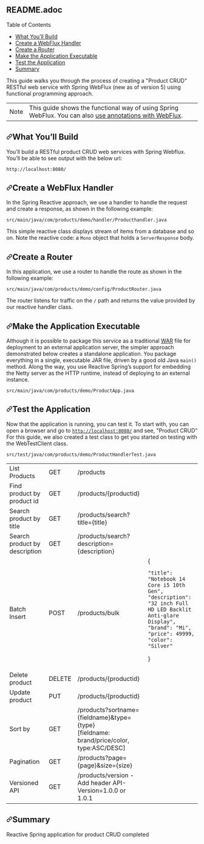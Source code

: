 <div id="readme" class="Box adoc js-code-block-container Box--responsive">
    <div class="Box-header d-flex flex-items-center flex-justify-between bg-white border-bottom-0">
      <h2 class="Box-title pr-3">
        README.adoc
      </h2>
    </div>
      <div class="Box-body px-5 pb-5">
        <article class="markdown-body entry-content container-lg" itemprop="text"><div id="user-content-toc">
<div id="user-content-toctitle">Table of Contents</div>
<ul>
<li><a href="#what-youll-build">What You’ll Build</a></li>
<li><a href="#initial">Create a WebFlux Handler</a></li>
<li><a href="#create-a-router">Create a Router</a></li>
<li><a href="#make-the-application-executable">Make the Application Executable</a></li>
<li><a href="#test-the-application">Test the Application</a></li>
<li><a href="#summary">Summary</a></li>
</ul>
</div>
<div>
<p>This guide walks you through the process of creating a "Product CRUD" RESTful web
service with Spring WebFlux (new as of version 5) using functional programming approach.</p>
</div>
<div>
<table>
<tbody><tr>
<td>
<div>Note</div>
</td>
<td>
This guide shows the functional way of using Spring WebFlux. You can also
<a href="https://docs.spring.io/spring/docs/current/spring-framework-reference/web-reactive.html#webflux-controller" rel="nofollow">use annotations with WebFlux</a>.
</td>
</tr>
</tbody></table>
</div>
<div>
<h2 id="user-content-what-youll-build"><a id="user-content-what-youll-build" class="anchor" aria-hidden="true" href="#what-youll-build"><svg class="octicon octicon-link" viewBox="0 0 16 16" version="1.1" width="16" height="16" aria-hidden="true"><path fill-rule="evenodd" d="M7.775 3.275a.75.75 0 001.06 1.06l1.25-1.25a2 2 0 112.83 2.83l-2.5 2.5a2 2 0 01-2.83 0 .75.75 0 00-1.06 1.06 3.5 3.5 0 004.95 0l2.5-2.5a3.5 3.5 0 00-4.95-4.95l-1.25 1.25zm-4.69 9.64a2 2 0 010-2.83l2.5-2.5a2 2 0 012.83 0 .75.75 0 001.06-1.06 3.5 3.5 0 00-4.95 0l-2.5 2.5a3.5 3.5 0 004.95 4.95l1.25-1.25a.75.75 0 00-1.06-1.06l-1.25 1.25a2 2 0 01-2.83 0z"></path></svg></a>What You’ll Build</h2>
<div>
<div>
<p>You’ll build a RESTful product CRUD web services with Spring Webflux. You’ll be able to see output with the below url:</p>
</div>
<div>
<div>
<pre><code>http://localhost:8080/</code></pre>
</div>
</div>
</div>
</div>

<div>
<h2 id="user-content-initial"><a id="user-content-create-a-webflux-handler" class="anchor" aria-hidden="true" href="#create-a-webflux-handler"><svg class="octicon octicon-link" viewBox="0 0 16 16" version="1.1" width="16" height="16" aria-hidden="true"><path fill-rule="evenodd" d="M7.775 3.275a.75.75 0 001.06 1.06l1.25-1.25a2 2 0 112.83 2.83l-2.5 2.5a2 2 0 01-2.83 0 .75.75 0 00-1.06 1.06 3.5 3.5 0 004.95 0l2.5-2.5a3.5 3.5 0 00-4.95-4.95l-1.25 1.25zm-4.69 9.64a2 2 0 010-2.83l2.5-2.5a2 2 0 012.83 0 .75.75 0 001.06-1.06 3.5 3.5 0 00-4.95 0l-2.5 2.5a3.5 3.5 0 004.95 4.95l1.25-1.25a.75.75 0 00-1.06-1.06l-1.25 1.25a2 2 0 01-2.83 0z"></path></svg></a>Create a WebFlux Handler</h2>
<div>
<div>
<p>In the Spring Reactive approach, we use a handler to handle the request and create a
response, as shown in the following example:</p>
</div>
<div>
<p><code>src/main/java/com/products/demo/handler/Producthandler.java</code></p>
</div>
<div>
<div>
</div>
<div>
<p>This simple reactive class displays stream of items from a database and so on. Note the reactive code: a <code>Mono</code> object that holds
a <code>ServerResponse</code> body.</p>
</div>
</div>
</div>
<div>
<h2 id="user-content-create-a-router"><a id="user-content-create-a-router" class="anchor" aria-hidden="true" href="#create-a-router"><svg class="octicon octicon-link" viewBox="0 0 16 16" version="1.1" width="16" height="16" aria-hidden="true"><path fill-rule="evenodd" d="M7.775 3.275a.75.75 0 001.06 1.06l1.25-1.25a2 2 0 112.83 2.83l-2.5 2.5a2 2 0 01-2.83 0 .75.75 0 00-1.06 1.06 3.5 3.5 0 004.95 0l2.5-2.5a3.5 3.5 0 00-4.95-4.95l-1.25 1.25zm-4.69 9.64a2 2 0 010-2.83l2.5-2.5a2 2 0 012.83 0 .75.75 0 001.06-1.06 3.5 3.5 0 00-4.95 0l-2.5 2.5a3.5 3.5 0 004.95 4.95l1.25-1.25a.75.75 0 00-1.06-1.06l-1.25 1.25a2 2 0 01-2.83 0z"></path></svg></a>Create a Router</h2>
<div>
<div>
<p>In this application, we use a router to handle the route as
shown in the following example:</p>
</div>
<div>
<p><code>src/main/java/com/products/demo/config/ProductRouter.java</code></p>
</div>
<div>
<p>The router listens for traffic on the <code>/</code> path and returns the value provided by our
reactive handler class.</p>
</div>
</div>
</div>
<div>
<h2 id="user-content-make-the-application-executable"><a id="user-content-make-the-application-executable" class="anchor" aria-hidden="true" href="#make-the-application-executable"><svg class="octicon octicon-link" viewBox="0 0 16 16" version="1.1" width="16" height="16" aria-hidden="true"><path fill-rule="evenodd" d="M7.775 3.275a.75.75 0 001.06 1.06l1.25-1.25a2 2 0 112.83 2.83l-2.5 2.5a2 2 0 01-2.83 0 .75.75 0 00-1.06 1.06 3.5 3.5 0 004.95 0l2.5-2.5a3.5 3.5 0 00-4.95-4.95l-1.25 1.25zm-4.69 9.64a2 2 0 010-2.83l2.5-2.5a2 2 0 012.83 0 .75.75 0 001.06-1.06 3.5 3.5 0 00-4.95 0l-2.5 2.5a3.5 3.5 0 004.95 4.95l1.25-1.25a.75.75 0 00-1.06-1.06l-1.25 1.25a2 2 0 01-2.83 0z"></path></svg></a>Make the Application Executable</h2>
<div>
<div>
<p>Although it is possible to package this service as a traditional
<a href="/spring-guides/gs-reactive-rest-service/blob/master/understanding/WAR">WAR</a> file for deployment to an external application server,
the simpler approach demonstrated below creates a standalone application. You package
everything in a single, executable JAR file, driven by a good old Java <code>main()</code> method.
Along the way, you use Reactive Spring’s support for embedding the Netty server as the
HTTP runtime, instead of deploying to an external instance.</p>
</div>
<div>
<p><code>src/main/java/com/products/demo/ProductApp.java</code></p>
</div>
<div>
</div>
</div>
</div>
<div>
<h2 id="user-content-test-the-application"><a id="user-content-test-the-application" class="anchor" aria-hidden="true" href="#test-the-application"><svg class="octicon octicon-link" viewBox="0 0 16 16" version="1.1" width="16" height="16" aria-hidden="true"><path fill-rule="evenodd" d="M7.775 3.275a.75.75 0 001.06 1.06l1.25-1.25a2 2 0 112.83 2.83l-2.5 2.5a2 2 0 01-2.83 0 .75.75 0 00-1.06 1.06 3.5 3.5 0 004.95 0l2.5-2.5a3.5 3.5 0 00-4.95-4.95l-1.25 1.25zm-4.69 9.64a2 2 0 010-2.83l2.5-2.5a2 2 0 012.83 0 .75.75 0 001.06-1.06 3.5 3.5 0 00-4.95 0l-2.5 2.5a3.5 3.5 0 004.95 4.95l1.25-1.25a.75.75 0 00-1.06-1.06l-1.25 1.25a2 2 0 01-2.83 0z"></path></svg></a>Test the Application</h2>
<div>
<div>
<p>Now that the application is running, you can test it. To start with, you can open a
browser and go to <code><a href="http://localhost:8080/" rel="nofollow">http://localhost:8080/</a></code> and see, "Product CRUD" For this guide,
we also created a test class to get you started on testing with the WebTestClient class.</p>
</div>
<div>
<p><code>src/test/java/com/products/demo/ProductHandlerTest.java</code></p>
</div>
    <div>
    <table>
  <tr><td>List Products</td><td>	GET</td>	<td>/products</td></tr>
<tr><td>Find product by product id	</td><td>GET</td><td>	/products/{productid}</td></tr>
<tr><td>Search product by title</td><td>	GET</td><td>	/products/search?title={title}</td></tr>
<tr><td>Search product by description</td><td>	GET	</td><td>/products/search?description={description}</td></tr>
        <tr><td>Batch Insert</td><td>	POST</td><td>	/products/bulk</td><td>{
   
    "title": "Notebook 14 Core i5 10th Gen",
    "description": "32 inch Full HD LED Backlit Anti-glare Display",
    "brand": "Mi",
    "price": 49999,
    "color": "Silver"
    
}</td></tr>
<tr><td>Delete product</td><td>	DELETE</td><td>	/products/{productid}</td></tr>
<tr><td>Update product</td><td>	PUT</td><td>	/products/{productid}</td></tr>
<tr><td>Sort by</td><td>	GET	</td><td>/products?sortname={fieldname}&type={type}<br> [fieldname: brand/price/color, type:ASC/DESC]</td></tr>
<tr><td>Pagination</td><td> 	GET</td><td>	/products?page={page}&size={size}</td></tr>
<tr><td>Versioned API</td><td> GET</td><td> /products/version - Add header API-Version=1.0.0 or 1.0.1</td></tr>
</table>
    </div>
<div>
</div>
</div>
</div>
<div>
<h2 id="user-content-summary"><a id="user-content-summary" class="anchor" aria-hidden="true" href="#summary"><svg class="octicon octicon-link" viewBox="0 0 16 16" version="1.1" width="16" height="16" aria-hidden="true"><path fill-rule="evenodd" d="M7.775 3.275a.75.75 0 001.06 1.06l1.25-1.25a2 2 0 112.83 2.83l-2.5 2.5a2 2 0 01-2.83 0 .75.75 0 00-1.06 1.06 3.5 3.5 0 004.95 0l2.5-2.5a3.5 3.5 0 00-4.95-4.95l-1.25 1.25zm-4.69 9.64a2 2 0 010-2.83l2.5-2.5a2 2 0 012.83 0 .75.75 0 001.06-1.06 3.5 3.5 0 00-4.95 0l-2.5 2.5a3.5 3.5 0 004.95 4.95l1.25-1.25a.75.75 0 00-1.06-1.06l-1.25 1.25a2 2 0 01-2.83 0z"></path></svg></a>Summary</h2>
<div>
<div>
<p>Reactive Spring application for product CRUD completed</p>
</div>
</div>
</div></article>
      </div>
  </div>
